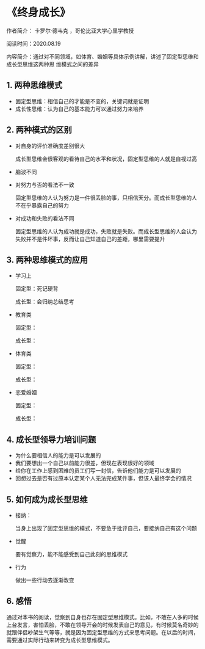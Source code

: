 # 《终身成长》

作者简介： 卡罗尔·德韦克 ，哥伦比亚大学心里学教授

阅读时间：2020.08.19

内容简介：通过对不同领域，如体育、婚姻等具体示例讲解，讲述了固定型思维和成长型思维这两种思					维模式之间的差异



## 1. 两种思维模式

+ 固定型思维：相信自己的才能是不变的，关键词就是证明
+ 成长性思维：认为自己的基本能力可以通过努力来培养



## 2. 两种模式的区别

+ 对自身的评价准确度差别很大

  成长型思维会很客观的看待自己的水平和状况，固定型思维的人就是自视过高

+ 脑波不同

+ 对努力与否的看法不一致

  固定型思维的人认为努力是一件很丢脸的事，只相信天分。而成长型思维的人不在乎暴露自己的努力

+ 对成功和失败的看法不同

  固定型思维的人认为成功就是成功，失败就是失败。而成长型思维的人会认为失败并不是件坏事，反而让自己知道自己的差距，哪里需要提升

  

## 3. 两种思维模式的应用

+ 学习上

  固定型：死记硬背

  成长型：会归纳总结思考

+ 教育类

  固定型：

  成长型：

+ 体育类

  固定型：

  成长型：

+ 恋爱婚姻

  固定型：

  成长型：



## 4. 成长型领导力培训问题

+ 为什么要相信人的能力是可以发展的
+ 我们要想出一个自己以前能力很差，但现在表现很好的领域
+ 给你在工作上感到困难的员工们写一封信，告诉他们能力是可以发展的
+ 回想过去是否有过原本认定某个人无法完成某件事，但该人最终学会的情况



## 5. 如何成为成长型思维

+ 接纳：

  当身上出现了固定型思维的模式，不要急于批评自己，要接纳自己有这个问题

+ 觉醒

  要有觉察力，能不能感受到自己此刻的思维模式

+ 行为

  做出一些行动去逐渐改变



## 6. 感悟

通过对本书的阅读，觉察到自身也存在固定型思维模式。比如，不敢在人多的时候上台发言，害怕丢脸，不敢在领导开会的时候发表自己的意见，有时候莫名奇妙的就跟伴侣吵架生气等等，就是因为固定型思维的方式来思考问题。在以后的时间，需要通过实际行动来转变为成长型思维模式。